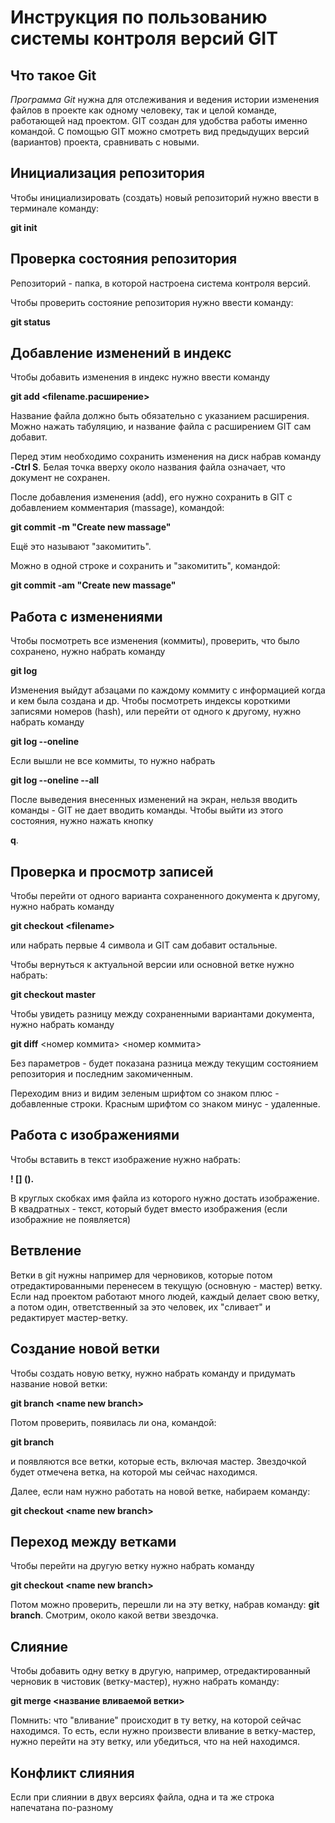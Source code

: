 # **Инструкция по пользованию системы контроля версий GIT**

## Что такое Git

*Программа Git* нужна для отслеживания и ведения истории изменения файлов в проекте как одному человеку, так и целой команде, работающей над проектом. GIT создан для удобства работы именно командой.  С помощью GIT можно смотреть вид предыдущих версий (вариантов) проекта, сравнивать с новыми. 

## Инициализация репозитория

Чтобы инициализировать (создать) новый репозиторий нужно ввести в терминале команду:

**git init**

## Проверка состояния репозитория

Репозиторий - папка, в которой настроена система контроля версий. 

Чтобы проверить состояние репозитория нужно ввести команду:

**git status**

## Добавление изменений в индекс

Чтобы добавить изменения в индекс нужно ввести команду

**git add \<filename.расширение>**

Название файла должно быть обязательно с указанием расширения. Можно нажать табуляцию, и название файла с расширением GIT сам добавит.

Перед этим необходимо сохранить изменения на диск набрав команду **-Ctrl S**. 
Белая точка вверху около названия файла означает, что документ не сохранен. 


После добавления изменения (add), его нужно сохранить в GIT с добавлением комментария (massage), командой:

**git commit -m "Create new massage"** 

Ещё это называют "закомитить".

Можно в одной строке и сохранить и "закомитить", командой:

**git commit -am "Create new massage"**

## Работа с изменениями
Чтобы посмотреть все изменения (коммиты), проверить, что было сохранено, нужно набрать команду

**git log**

Изменения выйдут абзацами по каждому коммиту с информацией когда и кем была создана и др. Чтобы посмотреть индексы короткими записями номеров (hash), или перейти от одного к другому, нужно набрать команду

**git log --oneline**

Ecли вышли не все коммиты, то нужно набрать 

**git log --oneline --all**

После выведения внесенных изменений на экран, нельзя вводить команды - GIT не дает вводить команды. Чтобы выйти из этого состояния, нужно нажать кнопку 

**q**.


## Проверка и просмотр записей
Чтобы перейти от одного варианта сохраненного документа к другому, нужно набрать команду

**git checkout \<filename>**

или набрать первые 4 символа и GIT сам добавит остальные.

Чтобы вернуться к актуальной версии или основной ветке нужно набрать:

**git checkout master**

Чтобы увидеть разницу между сохраненными вариантами документа, нужно набрать команду

**git diff** <номер коммита> <номер коммита>

Без параметров - будет показана разница между текущим состоянием репозитория и последним закомиченным. 

Переходим вниз и видим зеленым шрифтом со знаком плюс - добавленные строки. Красным шрифтом со знаком минус - удаленные. 

## Работа с изображениями

Чтобы вставить в текст изображение нужно набрать:  

 **! [] ().**

В круглых скобках имя файла из которого нужно достать изображение. В квадратных - текст, который будет вместо изображения (если изображние не появляется)

## Ветвление

Ветки в git нужны например для черновиков, которые потом отредактированными перенесем в текущую (основную - мастер) ветку.  
Если над проектом работают много людей, каждый делает свою ветку, а потом один, ответственный за это человек, их "сливает" и редактирует мастер-ветку. 


## Создание новой ветки
Чтобы создать новую ветку, нужно набрать команду и придумать название новой ветки:

**git branch \<name new branch>**

Потом проверить, появилась ли она, командой:

**git branch**

и появляются все ветки, которые есть, включая мастер. Звездочкой будет отмечена ветка, на которой мы сейчас находимся.

Далее, если нам нужно работать на новой ветке, набираем команду:

**git checkout \<name new branch>**


## Переход между ветками

Чтобы перейти на другую ветку нужно набрать команду 

**git checkout \<name new branch>**

Потом можно проверить, перешли ли на эту ветку, набрав команду: **git branch**. Смотрим, около какой ветви звездочка.

## Слияние

Чтобы добавить одну ветку в другую, например, отредактированный черновик в чистовик (ветку-мастер), нужно набрать команду:

**git merge <название вливаемой ветки>**

Помнить: что "вливание" происходит в ту ветку, на которой сейчас находимся. То есть, если нужно произвести вливание в ветку-мастер, нужно перейти на эту ветку, или убедиться, что на ней находимся. 

## Конфликт слияния

Если при слиянии в двух версиях файла, одна и та же строка напечатана по-разному


